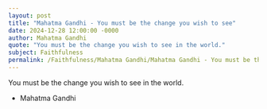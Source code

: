 ```yaml
---
layout: post
title: "Mahatma Gandhi - You must be the change you wish to see"
date: 2024-12-28 12:00:00 -0000
author: Mahatma Gandhi
quote: "You must be the change you wish to see in the world."
subject: Faithfulness
permalink: /Faithfulness/Mahatma Gandhi/Mahatma Gandhi - You must be the change you wish to see
---
```


You must be the change you wish to see in the world.

- Mahatma Gandhi
